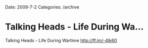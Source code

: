 Date: 2009-7-2
Categories: /archive

# Talking Heads - Life During Wa...

Talking Heads - Life During Wartime <a href="http://ff.im/-4Ik60" rel="nofollow">http://ff.im/-4Ik60</a>
